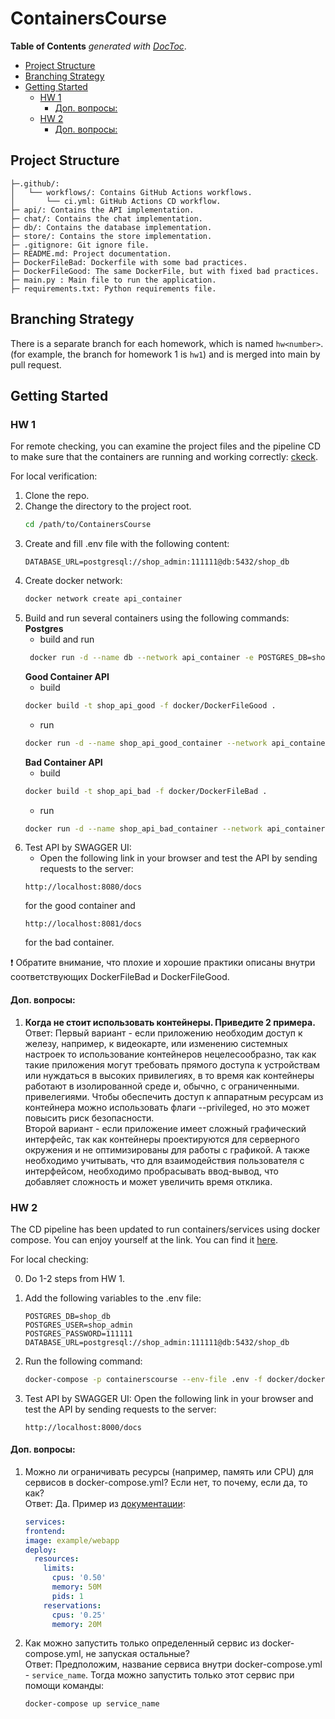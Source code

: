 # ContainersCourse
<!-- START doctoc generated TOC please keep comment here to allow auto update -->
<!-- DON'T EDIT THIS SECTION, INSTEAD RE-RUN doctoc TO UPDATE -->
**Table of Contents**  *generated with [DocToc](https://github.com/thlorenz/doctoc)*.

  - [Project Structure](#project-structure)
  - [Branching Strategy](#branching-strategy)
  - [Getting Started](#getting-started)
    - [HW 1](#hw-1)
      - [Доп. вопросы:](#%D0%94%D0%BE%D0%BF-%D0%B2%D0%BE%D0%BF%D1%80%D0%BE%D1%81%D1%8B)
    - [HW 2](#hw-2)
      - [Доп. вопросы:](#%D0%94%D0%BE%D0%BF-%D0%B2%D0%BE%D0%BF%D1%80%D0%BE%D1%81%D1%8B-1)

<!-- END doctoc generated TOC please keep comment here to allow auto update -->

## Project Structure
```
├─.github/: 
│   └── workflows/: Contains GitHub Actions workflows.
│       └── ci.yml: GitHub Actions CD workflow.
├─ api/: Contains the API implementation.
├─ chat/: Contains the chat implementation.
├─ db/: Contains the database implementation.
├─ store/: Contains the store implementation.
├─ .gitignore: Git ignore file.
├─ README.md: Project documentation.
├─ DockerFileBad: Dockerfile with some bad practices.
├─ DockerFileGood: The same DockerFile, but with fixed bad practices.
├─ main.py : Main file to run the application.
├─ requirements.txt: Python requirements file.
```
## Branching Strategy
There is a separate branch for each homework, which is named `hw<number>`.
(for example, the branch for homework 1 is `hw1`) and is merged into main by pull request.

## Getting Started
### HW 1
For remote checking, you can examine the project files and the pipeline CD to make sure that the containers are 
running and working correctly: [ckeck](https://github.com/KatonB/ContainersCourse/actions/runs/11688665387/job/32549635903).

For local verification:
1. Clone the repo.
2. Change the directory to the project root.
    ```bash
    cd /path/to/ContainersCourse
    ```
3. Create and fill .env file with the following content:
    ```env
    DATABASE_URL=postgresql://shop_admin:111111@db:5432/shop_db
    ```
4. Create docker network:
    ```bash
    docker network create api_container
    ```
5. Build and run several containers using the following commands:
    **Postgres**
   - build and run
    ```bash
     docker run -d --name db --network api_container -e POSTGRES_DB=shop_db -e POSTGRES_USER=shop_admin -e POSTGRES_PASSWORD=111111 -v pgdata:/var/lib/postgresql/data_db_contaier postgres:latest
   ```
   **Good Container API**
   - build
   ```bash
   docker build -t shop_api_good -f docker/DockerFileGood .
   ```
   - run
   ```bash
   docker run -d --name shop_api_good_container --network api_container -p 8080:8000 -v shop_api_volume:/api_data shop_api_good
   ```
   **Bad Container API**
   - build
   ```bash
   docker build -t shop_api_bad -f docker/DockerFileBad .
   ```
   - run
   ```bash
   docker run -d --name shop_api_bad_container --network api_container -p 8081:8000 -v shop_api_volume:/api_data shop_api_bad
   ```
6. Test API by SWAGGER UI:
    - Open the following link in your browser and test the API by sending requests to the server:
    ```
    http://localhost:8080/docs
    ```
   for the good container and
    ```
    http://localhost:8081/docs
    ```
   for the bad container.

❗ Обратите внимание, что плохие и хорошие практики описаны внутри соответствующих DockerFileBad и DockerFileGood.

#### Доп. вопросы:
1. **Когда не стоит использовать контейнеры. Приведите 2 примера.** \
Ответ: Первый вариант - если приложению необходим доступ к железу, например, к видеокарте, или изменению системных настроек
то использование контейнеров нецелесообразно, так как такие приложения могут требовать прямого доступа к устройствам
или нуждаться в высоких привилегиях, в то время как контейнеры работают в изолированной среде и, обычно, с ограниченными. 
привелегиями. Чтобы обеспечить доступ к аппаратным ресурсам из контейнера можно использовать флаги --privileged, но
это может повысить риск безопасности. \
Второй вариант - если приложение имеет сложный графический интерфейс, так как контейнеры проектируются для серверного
окружения и не оптимизированы для работы с графикой. А также необходимо учитывать, что для взаимодействия пользователя
с интерфейсом, необходимо пробрасывать ввод-вывод, что добавляет сложность и может увеличить время отклика.

### HW 2
The CD pipeline has been updated to run containers/services using docker compose. You can enjoy yourself at the link.
You can find it [here](https://github.com/KatonB/ContainersCourse/actions/runs/11704393281/job/32596750540).

For local checking:

0. Do 1-2 steps from HW 1.

1. Add the following variables to the .env file:
    ```env
    POSTGRES_DB=shop_db
    POSTGRES_USER=shop_admin
    POSTGRES_PASSWORD=111111
    DATABASE_URL=postgresql://shop_admin:111111@db:5432/shop_db
    ```
2. Run the following command:
    ```bash
    docker-compose -p containerscourse --env-file .env -f docker/docker-compose.yml up -d
    ```
3. Test API by SWAGGER UI:
   Open the following link in your browser and test the API by sending requests to the server:
    ```
    http://localhost:8000/docs
    ```
#### Доп. вопросы:
1. Можно ли ограничивать ресурсы (например, память или CPU) для сервисов в docker-compose.yml? Если нет, то почему,
если да, то как? \
Ответ: Да. Пример из [документации](https://docs.docker.com/reference/compose-file/deploy/#resources):
    ```yaml
    services:
    frontend:
    image: example/webapp
    deploy:
      resources:
        limits:
          cpus: '0.50'
          memory: 50M
          pids: 1
        reservations:
          cpus: '0.25'
          memory: 20M
    ```
2. Как можно запустить только определенный сервис из docker-compose.yml, не запуская остальные? \
Ответ: Предположим, название сервиса внутри docker-compose.yml - `service_name`. Тогда можно запустить только этот
сервис при помощи команды: 
   ```bash
   docker-compose up service_name
   ```
